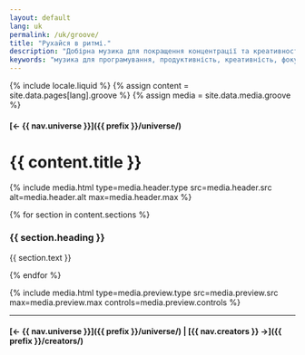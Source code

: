 ```yaml
---
layout: default
lang: uk
permalink: /uk/groove/
title: "Рухайся в ритмі."
description: "Добірна музика для покращення концентрації та креативності під час програмування. Підвищуйте продуктивність за допомогою ритму."
keywords: "музика для програмування, продуктивність, креативність, фокус, Swiftian"
---
```



{% include locale.liquid %}
{% assign content = site.data.pages[lang].groove %}
{% assign media = site.data.media.groove %}

#### [← {{ nav.universe }}]({{ prefix }}/universe/)

# {{ content.title }}

{% include media.html
  type=media.header.type
  src=media.header.src
  alt=media.header.alt
  max=media.header.max
%}

{% for section in content.sections %}
### {{ section.heading }}
{{ section.text }}

{% endfor %}

{% include media.html
  type=media.preview.type
  src=media.preview.src
  max=media.preview.max
  controls=media.preview.controls
%}

---

#### [← {{ nav.universe }}]({{ prefix }}/universe/) | [{{ nav.creators }} →]({{ prefix }}/creators/)
